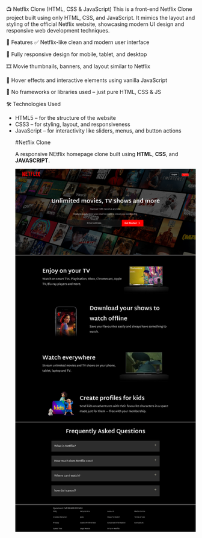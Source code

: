 📺 Netflix Clone (HTML, CSS & JavaScript)
This is a front-end Netflix Clone project built using only HTML, CSS, and JavaScript. It mimics the layout and styling of the official Netflix website, showcasing modern UI design and responsive web development techniques.

🚀 Features
✅ Netflix-like clean and modern user interface

📱 Fully responsive design for mobile, tablet, and desktop

🎞️ Movie thumbnails, banners, and layout similar to Netflix

🎨 Hover effects and interactive elements using vanilla JavaScript

🧩 No frameworks or libraries used – just pure HTML, CSS & JS

🛠️ Technologies Used
<ul>
<li>HTML5 – for the structure of the website</li>
<li>CSS3 – for styling, layout, and responsiveness</li>
<li>JavaScript – for interactivity like sliders, menus, and button actions</li
</ul>

#Netflix Clone

A responsive NEtflix homepage clone built using **HTML**, **CSS**, and **JAVASCRIPT**.

![Netflix Clone Preview](https://raw.githubusercontent.com/ChiragVasava/Netflix-clone/main/assets/images/Netflix.png)

<!-- <p align="center">
  <img src="https://raw.githubusercontent.com/ChiragVasava/Netflix-clone/main/assets/images/Netflix.png" width="700"/>
</p> -->
